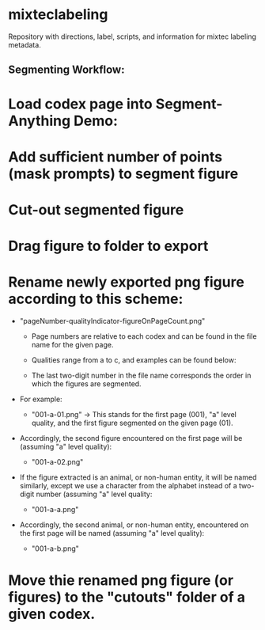 # mixteclabeling
Repository with directions, label, scripts, and information for mixtec labeling metadata.

## Segmenting Workflow:

# Load codex page into Segment-Anything Demo:

# Add sufficient number of points (mask prompts) to segment figure

# Cut-out segmented figure 

# Drag figure to folder to export

# Rename newly exported png figure according to this scheme:

* "pageNumber-qualityIndicator-figureOnPageCount.png"

	* Page numbers are relative to each codex and can be found in the file name for the given page. 

	* Qualities range from a to c, and examples can be found below:

	* The last two-digit number in the file name corresponds the order in which the figures are segmented. 

* For example:

	* "001-a-01.png" -> This stands for the first page (001), "a" level quality, and the first figure segmented on the given page (01).

* Accordingly, the second figure encountered on the first page will be (assuming "a" level quality): 
	* "001-a-02.png"

* If the figure extracted is an animal, or non-human entity, it will be named similarly, except we use a character from the alphabet instead of a two-digit number (assuming "a" level quality:

	* "001-a-a.png"

* Accordingly, the second animal, or non-human entity, encountered on the first page will be named (assuming "a" level quality):

	* "001-a-b.png"

# Move thie renamed png figure (or figures) to the "cutouts" folder of a given codex.

